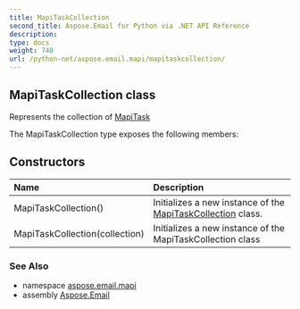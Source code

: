 ```yaml
---
title: MapiTaskCollection
second_title: Aspose.Email for Python via .NET API Reference
description: 
type: docs
weight: 740
url: /python-net/aspose.email.mapi/mapitaskcollection/
---
```


## MapiTaskCollection class

Represents the collection of [MapiTask](/email/python-net/aspose.email.mapi/mapitask/)

The MapiTaskCollection type exposes the following members:
## Constructors
| Name | Description |
| :- | :- |
|MapiTaskCollection()|Initializes a new instance of the [MapiTaskCollection](/email/python-net/aspose.email.mapi/mapitaskcollection/) class.|
|MapiTaskCollection(collection)|Initializes a new instance of the MapiTaskCollection class|

### See Also

* namespace [aspose.email.mapi](/email/python-net/aspose.email.mapi/)
* assembly [Aspose.Email](/email/python-net/)

